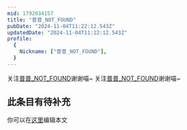 ```yaml
---
mid: 1792034157
title: "普普_NOT_FOUND"
pubDate: "2024-11-04T11:22:12.543Z"
updatedDate: "2024-11-04T11:22:12.543Z"
profile:
  {
    Nickname: ["普普_NOT_FOUND"],
  }
---
```


关注[普普_NOT_FOUND](https://space.bilibili.com/1792034157)谢谢喵~ 关注[普普_NOT_FOUND](https://space.bilibili.com/1792034157)谢谢喵~

## 此条目有待补充
你可以在[这里](https://github.com/Yuhanawa/VTuber.ICU/edit/master/src/content/v/普普_NOT_FOUND/index.md)编辑本文
